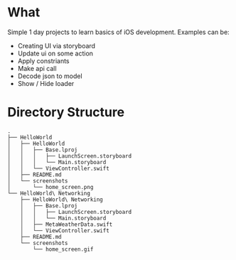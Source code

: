 # What

Simple 1 day projects to learn basics of iOS development. Examples can be:
- Creating UI via storyboard
- Update ui on some action
- Apply constriants
- Make api call
- Decode json to model
- Show / Hide loader

# Directory Structure

```
.
├── HelloWorld
│   ├── HelloWorld
│   │   ├── Base.lproj
│   │   │   ├── LaunchScreen.storyboard
│   │   │   └── Main.storyboard
│   │   └── ViewController.swift
│   ├── README.md
│   └── screenshots
│       └── home_screen.png
└── HelloWorld\ Networking
    ├── HelloWorld\ Networking
    │   ├── Base.lproj
    │   │   ├── LaunchScreen.storyboard
    │   │   └── Main.storyboard
    │   ├── MetaWeatherData.swift
    │   └── ViewController.swift
    ├── README.md
    └── screenshots
        └── home_screen.gif
```
